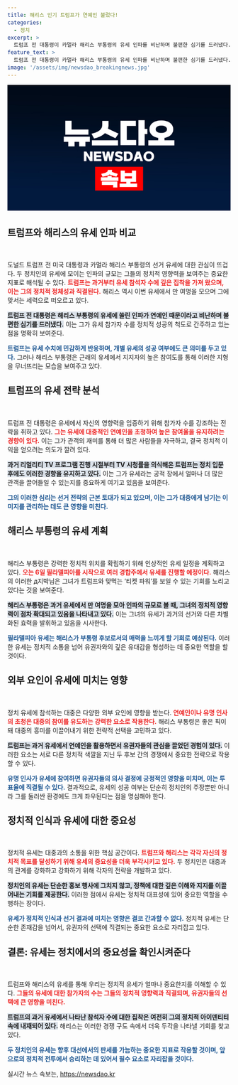 ```yaml
---
title: 해리스 인기 트럼프가 연예인 불렀다!
categories:
  - 정치
excerpt: >
  트럼프 전 대통령이 카멀라 해리스 부통령의 유세 인파를 비난하며 불편한 심기를 드러냈다. 해리스는 최근 유세에서 1만명을 모으며 대세로 떠올랐고, 트럼프는 이를 경계하고 있다. 이 두 정치인의 대결이 과연 어떤 결과로 이어질지 주목된다!
feature_text: >
  트럼프 전 대통령이 카멀라 해리스 부통령의 유세 인파를 비난하며 불편한 심기를 드러냈다. 해리스는 최근 유세에서 1만명을 모으며 대세로 떠올랐고, 트럼프는 이를 경계하고 있다. 이 두 정치인의 대결이 과연 어떤 결과로 이어질지 주목된다!
image: '/assets/img/newsdao_breakingnews.jpg'
---
```


<p><img src="/assets/img/newsdao_breakingnews.jpg" alt="implanttips 속보" /></p>

<h2 data-ke-size="size26">트럼프와 해리스의 유세 인파 비교</h2>

<p data-ke-size="size16">&nbsp;</p>

<p>도널드 트럼프 전 미국 대통령과 카멀라 해리스 부통령의 선거 유세에 대한 관심이 뜨겁다. 두 정치인의 유세에 모이는 인파의 규모는 그들의 정치적 영향력을 보여주는 중요한 지표로 해석될 수 있다. <b><span style="color: #ee2323;">트럼프는 과거부터 유세 참석자 수에 깊은 집착을 가져 왔으며, 이는 그의 정치적 정체성과 직결된다.</span></b> 해리스 역시 이번 유세에서 만 여명을 모으며 그에 맞서는 세력으로 떠오르고 있다.</p>

<p><b><span style="background-color: #21538527;">트럼프 전 대통령은 해리스 부통령의 유세에 쏠린 인파가 연예인 때문이라고 비난하며 불편한 심기를 드러냈다.</span></b> 이는 그가 유세 참가자 수를 정치적 성공의 척도로 간주하고 있는 점을 명확히 보여준다. </p>

<p><b><span style="color: #1a5490;">트럼프는 유세 수치에 민감하게 반응하며, 개별 유세의 성공 여부에도 큰 의미를 두고 있다.</span></b> 그러나 해리스 부통령은 근래의 유세에서 지지자의 높은 참여도를 통해 이러한 지형을 무너뜨리는 모습을 보여주고 있다. </p>

<h2 data-ke-size="size26">트럼프의 유세 전략 분석</h2>

<p data-ke-size="size16">&nbsp;</p>

<p>트럼프 전 대통령은 유세에서 자신의 영향력을 입증하기 위해 참가자 수를 강조하는 전략을 취하고 있다. <b><span style="color: #ee2323;">그는 유세에 대중적인 연예인을 초청하여 높은 참여율을 유지하려는 경향이 있다.</span></b> 이는 그가 관객의 재미를 통해 더 많은 사람들을 자극하고, 결국 정치적 이익을 얻으려는 의도가 깔려 있다. </p>

<p><b><span style="background-color: #21538527;">과거 리얼리티 TV 프로그램 진행 시절부터 TV 시청률을 의식해온 트럼프는 정치 입문 후에도 이러한 경향을 유지하고 있다.</span></b> 이는 그가 유세라는 공적 장에서 얼마나 더 많은 관객을 끌어들일 수 있는지를 중요하게 여기고 있음을 보여준다. </p>

<p><b><span style="color: #1a5490;">그의 이러한 심리는 선거 전략의 근본 토대가 되고 있으며, 이는 그가 대중에게 남기는 이미지를 관리하는 데도 큰 영향을 미친다.</span></b></p>

<h2 data-ke-size="size26">해리스 부통령의 유세 계획</h2>

<p data-ke-size="size16">&nbsp;</p>

<p>해리스 부통령은 강력한 정치적 위치를 확립하기 위해 인상적인 유세 일정을 계획하고 있다. <b><span style="color: #ee2323;">오는 6일 필라델피아를 시작으로 여러 경합주에서 유세를 진행할 예정이다.</span></b> 해리스의 이러한 д지박님은 그녀가 트럼프와 맞먹는 ‘티켓 파워’를 보일 수 있는 기회를 노리고 있다는 것을 보여준다. </p>

<p><b><span style="background-color: #21538527;">해리스 부통령은 과거 유세에서 만 여명을 모아 인파의 규모로 볼 때, 그녀의 정치적 영향력이 점차 확대되고 있음을 나타내고 있다.</span></b> 이는 그녀의 유세가 과거의 선거와 다른 차별화된 효력을 발휘하고 있음을 시사한다. </p>

<p><b><span style="color: #1a5490;">필라델피아 유세는 해리스가 부통령 후보로서의 매력을 느끼게 할 기회로 예상된다.</span></b> 이러한 유세는 정치적 소통을 넘어 유권자와의 깊은 유대감을 형성하는 데 중요한 역할을 할 것이다.</p>

<h2 data-ke-size="size26">외부 요인이 유세에 미치는 영향</h2>

<p data-ke-size="size16">&nbsp;</p>

<p>정치 유세에 참석하는 대중은 다양한 외부 요인에 영향을 받는다. <b><span style="color: #ee2323;">연예인이나 유명 인사의 초청은 대중의 참여를 유도하는 강력한 요소로 작용한다.</span></b> 해리스 부통령은 좋은 픽이 돼 대중의 흥미를 이끌어내기 위한 전략적 선택을 고민하고 있다. </p>

<p><b><span style="background-color: #21538527;">트럼프는 과거 유세에서 연예인을 활용하면서 유권자들의 관심을 끌었던 경험이 있다.</span></b> 이러한 요소는 서로 다른 정치적 색깔을 지닌 두 후보 간의 경쟁에서 중요한 전략으로 작용할 수 있다. </p>

<p><b><span style="color: #1a5490;">유명 인사가 유세에 참여하면 유권자들의 의사 결정에 긍정적인 영향을 미치며, 이는 투표율에 직결될 수 있다.</span></b> 결과적으로, 유세의 성공 여부는 단순히 정치인의 주장뿐만 아니라 그를 둘러싼 환경에도 크게 좌우된다는 점을 명심해야 한다.</p>

<h2 data-ke-size="size26">정치적 인식과 유세에 대한 중요성</h2>

<p data-ke-size="size16">&nbsp;</p>

<p>정치적 유세는 대중과의 소통을 위한 핵심 공간이다. <b><span style="color: #ee2323;">트럼프와 해리스는 각각 자신의 정치적 목표를 달성하기 위해 유세의 중요성을 더욱 부각시키고 있다.</span></b> 두 정치인은 대중과의 관계를 강화하고 강화하기 위해 각자의 전략을 개발하고 있다.</p>

<p><b><span style="background-color: #21538527;">정치인의 유세는 단순한 홍보 행사에 그치지 않고, 정책에 대한 깊은 이해와 지지를 이끌어내는 기회를 제공한다.</span></b> 이러한 점에서 유세는 정치적 대표성에 있어 중요한 역할을 수행하는 장이다.</p>

<p><b><span style="color: #1a5490;">유세가 정치적 인식과 선거 결과에 미치는 영향은 결코 간과할 수 없다.</span></b> 정치적 유세는 단순한 존재감을 넘어서, 유권자의 선택에 직결되는 중요한 요소로 자리잡고 있다.</p>

<h2 data-ke-size="size26">결론: 유세는 정치에서의 중요성을 확인시켜준다</h2>

<p data-ke-size="size16">&nbsp;</p>

<p>트럼프와 해리스의 유세를 통해 우리는 정치적 유세가 얼마나 중요한지를 이해할 수 있다. <b><span style="color: #ee2323;">그들의 유세에 대한 참가자의 수는 그들의 정치적 영향력과 직결되며, 유권자들의 선택에 큰 영향을 미친다.</span></b> </p>

<p><b><span style="background-color: #21538527;">트럼프의 과거 유세에서 나타난 참석자 수에 대한 집착은 여전히 그의 정치적 아이덴티티 속에 내재되어 있다.</span></b> 해리스는 이러한 경쟁 구도 속에서 더욱 두각을 나타낼 기회를 찾고 있다.</p>

<p><b><span style="color: #1a5490;">두 정치인의 유세는 향후 대선에서의 판세를 가늠하는 중요한 지표로 작용할 것이며, 앞으로의 정치적 전투에서 승리하는 데 있어서 필수 요소로 자리잡을 것이다.</span></b></p>
실시간 뉴스 속보는, <a href="https://newsdao.kr" rel="dofollow">https://newsdao.kr</a>


